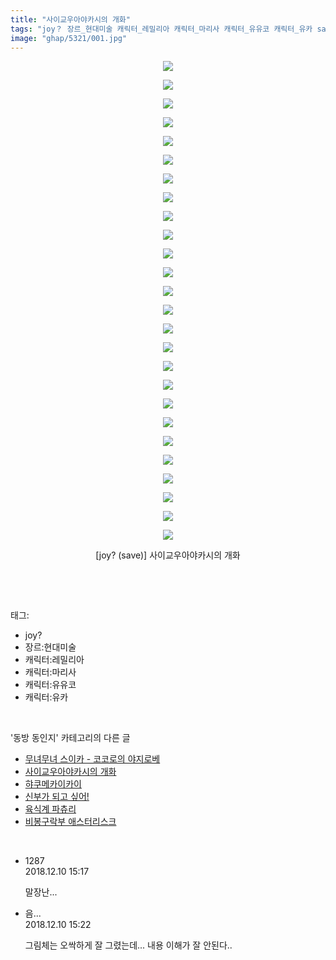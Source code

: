 ```yaml
---
title: "사이교우아야카시의 개화"
tags: "joy？ 장르_현대미술 캐릭터_레밀리아 캐릭터_마리사 캐릭터_유유코 캐릭터_유카 save 동방_동인지"
image: "ghap/5321/001.jpg"
---
```

<div class="article">
<p style="text-align: center; clear: none; float: none;"><img src="{{ site.nasurl }}/ghap/5321/001.jpg"/></p>
<p style="text-align: center; clear: none; float: none;"><img src="{{ site.nasurl }}/ghap/5321/002.jpg"/></p>
<p style="text-align: center; clear: none; float: none;"><img src="{{ site.nasurl }}/ghap/5321/003.jpg"/></p>
<p style="text-align: center; clear: none; float: none;"><img src="{{ site.nasurl }}/ghap/5321/004.jpg"/></p>
<p style="text-align: center; clear: none; float: none;"><img src="{{ site.nasurl }}/ghap/5321/005.jpg"/></p>
<p style="text-align: center; clear: none; float: none;"><img src="{{ site.nasurl }}/ghap/5321/006.jpg"/></p>
<p style="text-align: center; clear: none; float: none;"><img src="{{ site.nasurl }}/ghap/5321/007.jpg"/></p>
<p style="text-align: center; clear: none; float: none;"><img src="{{ site.nasurl }}/ghap/5321/008.jpg"/></p>
<p style="text-align: center; clear: none; float: none;"><img src="{{ site.nasurl }}/ghap/5321/009.jpg"/></p>
<p style="text-align: center; clear: none; float: none;"><img src="{{ site.nasurl }}/ghap/5321/010.jpg"/></p>
<p style="text-align: center; clear: none; float: none;"><img src="{{ site.nasurl }}/ghap/5321/011.jpg"/></p>
<p style="text-align: center; clear: none; float: none;"><img src="{{ site.nasurl }}/ghap/5321/012.jpg"/></p>
<p style="text-align: center; clear: none; float: none;"><img src="{{ site.nasurl }}/ghap/5321/013.jpg"/></p>
<p style="text-align: center; clear: none; float: none;"><img src="{{ site.nasurl }}/ghap/5321/014.jpg"/></p>
<p style="text-align: center; clear: none; float: none;"><img src="{{ site.nasurl }}/ghap/5321/015.jpg"/></p>
<p style="text-align: center; clear: none; float: none;"><img src="{{ site.nasurl }}/ghap/5321/016.jpg"/></p>
<p style="text-align: center; clear: none; float: none;"><img src="{{ site.nasurl }}/ghap/5321/017.jpg"/></p>
<p style="text-align: center; clear: none; float: none;"><img src="{{ site.nasurl }}/ghap/5321/018.jpg"/></p>
<p style="text-align: center; clear: none; float: none;"><img src="{{ site.nasurl }}/ghap/5321/019.jpg"/></p>
<p style="text-align: center; clear: none; float: none;"><img src="{{ site.nasurl }}/ghap/5321/020.jpg"/></p>
<p style="text-align: center; clear: none; float: none;"><img src="{{ site.nasurl }}/ghap/5321/021.jpg"/></p>
<p style="text-align: center; clear: none; float: none;"><img src="{{ site.nasurl }}/ghap/5321/022.jpg"/></p>
<p style="text-align: center; clear: none; float: none;"><img src="{{ site.nasurl }}/ghap/5321/023.jpg"/></p>
<p style="text-align: center; clear: none; float: none;"><img src="{{ site.nasurl }}/ghap/5321/024.jpg"/></p>
<p style="text-align: center; clear: none; float: none;"><img src="{{ site.nasurl }}/ghap/5321/025.jpg"/></p>
<p style="text-align: center; clear: none; float: none;"><img src="{{ site.nasurl }}/ghap/5321/026.jpg"/></p>
<p style="text-align: center; clear: none; float: none;">[joy? (save)] 사이교우아야카시의 개화</p>
<p><br/></p>
</div><br/>
<div class="tagTrail">
<p>태그: </p>
<ul>
<li>joy?</li>
<li>장르:현대미술</li>
<li>캐릭터:레밀리아</li>
<li>캐릭터:마리사</li>
<li>캐릭터:유유코</li>
<li>캐릭터:유카</li>
</ul>
</div><br/>
<div class="another">
<p>'동방 동인지' 카테고리의 다른 글</p>
<ul>
<li><a href="/2018-12-11-ghap_5338">무녀무녀 스이카 - 코코로의 야지로베</a></li>
<li><a href="/2018-12-10-ghap_5321">사이교우아야카시의 개화</a></li>
<li><a href="/2018-11-28-ghap_5271">햐쿠메카이카이</a></li>
<li><a href="/2018-11-23-ghap_5240">신부가 되고 싶어!</a></li>
<li><a href="/2018-11-22-ghap_5239">육식계 파츄리</a></li>
<li><a href="/2018-11-20-ghap_5230">비봉구락부 애스터리스크</a></li>
</ul>
</div><br/>
<div class="comment">
<ul>
<li class="cb_thumb_off" id="comment15384711">
<div class="cb_comment_area">
<div class="cb_info_area">
<div class="cb_section">
<span class="cb_nick_name">1287</span>
</div>
<div class="cb_section">
<span class="cb_date">2018.12.10 15:17 </span>
</div>
</div>
<div class="cb_dsc_comment">
<p class="cb_dsc">
											말장난...
										</p>
</div>
</div></li>
<li class="cb_thumb_off" id="comment15384712">
<div class="cb_comment_area">
<div class="cb_info_area">
<div class="cb_section">
<span class="cb_nick_name">음...</span>
</div>
<div class="cb_section">
<span class="cb_date">2018.12.10 15:22 </span>
</div>
</div>
<div class="cb_dsc_comment">
<p class="cb_dsc">
											그림체는 오싹하게 잘 그렸는데... 내용 이해가 잘 안된다..
										</p>
</div>
</div></li>
</ul>
</div><br/>
